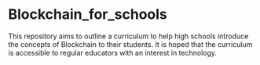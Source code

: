 # Blockchain_for_schools
This repository aims to outline a curriculum to help high schools introduce the concepts of Blockchain to their students. It is hoped that the curriculum is accessible to regular educators with an interest in technology. 
